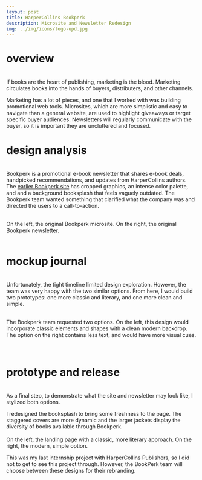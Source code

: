 ```yaml
---
layout: post
title: HarperCollins Bookperk
description: Microsite and Newsletter Redesign
img: ../img/icons/logo-upd.jpg
---
```


# overview
<br/> If books are the heart of publishing, marketing is the blood. Marketing circulates books into the hands of buyers, distributers, and other channels. 

Marketing has a lot of pieces, and one that I worked with was building promotional web tools. Microsites, which are more simplistic and easy to navigate than a general website, are used to highlight giveaways or target specific buyer audiences. Newsletters will regularly communicate with the buyer, so it is important they are uncluttered and focused. <br/>

# design analysis 
<br/> Bookperk is a promotional e-book newsletter that shares e-book deals, handpicked recommendations, and updates from HarperCollins authors. The [earlier Bookperk site](http://www.bookperk.com/) has cropped graphics, an intense color palette, and and a background booksplash that feels vaguely outdated. The Bookperk team wanted something that clarified what the company was and directed the users to a call-to-action.  

<div class="imag_row">
	<img class="col one-alt" src="../../img/bookperk/landingpage.jpg" alt=""/>
	<img class="col one-alt" src="../../img/bookperk/letter.png" object-fit = "fill" alt="" />
</div>
<div class="col three caption">
On the left, the original Bookperk microsite. On the right, the original Bookperk newsletter.
</div><br/>

# mockup journal 
<br/> Unfortunately, the tight timeline limited design exploration. However, the team was very happy with the two similar options. From here, I would build two prototypes: one more classic and literary, and one more clean and simple. 

<div class="imag_row">
	<img class="col one-alt" src="../../img/bookperk/1-timeless.jpg" alt="" />
	<img class="col one-alt" src="../../img/bookperk/2-modern.jpg" object-fit = "fill" alt="" />
</div>
<div class="col three caption">
The Bookperk team requested two options. On the left, this design would incorporate classic elements and shapes with a clean modern backdrop. The option on the right contains less text, and would have more visual cues. 
</div>
<br/>
<br/>

# prototype and release
<br/> As a final step, to demonstrate what the site and newsletter may look like, I stylized both options.

<div class="imag_row">
	<img class="col three" src="../../img/bookperk/booksplash.jpg" alt="" />
</div>
<div class="col three caption">
I redesigned the booksplash to bring some freshness to the page. The staggered covers are more dynamic and the larger jackets display the diversity of books available through Bookperk. </div>


<div class="imag_row">
	<img class="col one-alt" src="../../img/bookperk/landingpage-classic.jpg" alt="" />
	<img class="col one-alt" src="../../img/bookperk/landingpage-modern.jpg" alt="" />
</div>
<div class="col three caption">
On the left, the landing page with a classic, more literary approach. On the right, the modern, simple option. </div>

This was my last internship project with HarperCollins Publishers, so I did not to get to see this project through. However, the BookPerk team will choose between these designs for their rebranding.
